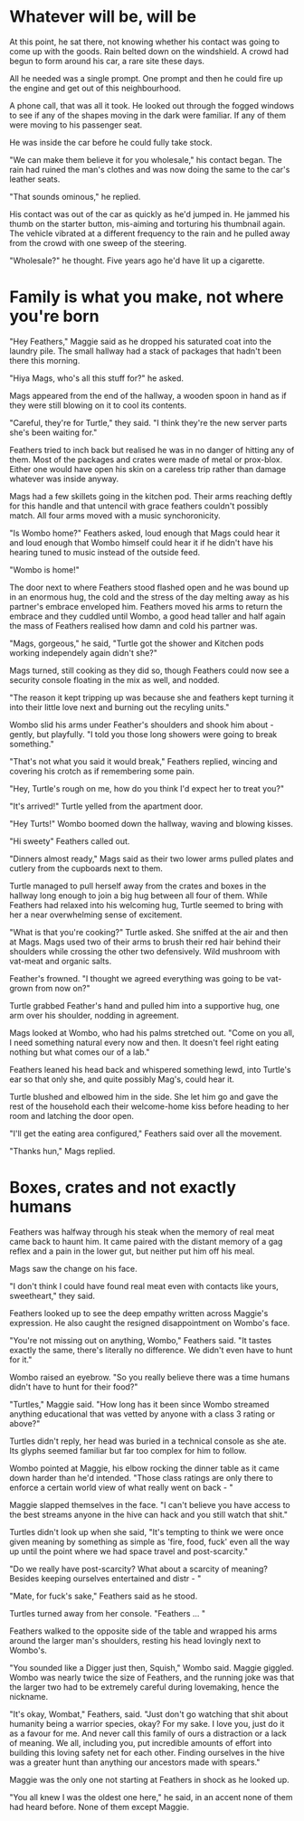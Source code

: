 # Whatever will be, will be

At this point, he sat there, not knowing whether his contact was going to come up with the goods. Rain belted down on the windshield. A crowd had begun to form around his car, a rare site these days. 

All he needed was a single prompt. One prompt and then he could fire up the engine and get out of this neighbourhood. 

A phone call, that was all it took. He looked out through the fogged windows to see if any of the shapes moving in the dark were familiar. If any of them were moving to his passenger seat.

He was inside the car before he could fully take stock.

"We can make them believe it for you wholesale," his contact began. The rain had ruined the man's clothes and was now doing the same to the car's leather seats.

"That sounds ominous," he replied.

His contact was out of the car as quickly as he'd jumped in. He jammed his thumb on the starter button, mis-aiming and torturing his thumbnail again. The vehicle vibrated at a different frequency to the rain and he pulled away from the crowd with one sweep of the steering. 

"Wholesale?" he thought. Five years ago he'd have lit up a cigarette.


# Family is what you make, not where you're born

"Hey Feathers," Maggie said as he dropped his saturated coat into the laundry pile. The small hallway had a stack of packages that hadn't been there this morning.

"Hiya Mags, who's all this stuff for?" he asked. 

Mags appeared from the end of the hallway, a wooden spoon in hand as if they were still blowing on it to cool its contents. 

"Careful, they're for Turtle," they said. "I think they're the new server parts she's been waiting for."

Feathers tried to inch back but realised he was in no danger of hitting any of them. Most of the packages and crates were made of metal or prox-blox. Either one would have open his skin on a careless trip rather than damage whatever was inside anyway. 

Mags had a few skillets going in the kitchen pod. Their arms reaching deftly for this handle and that untencil with grace feathers couldn't possibly match. All four arms moved with a music synchoronicity. 

"Is Wombo home?" Feathers asked, loud enough that Mags could hear it and loud enough that Wombo himself could hear it if he didn't have his hearing tuned to music instead of the outside feed. 

"Wombo is home!" 

The door next to where Feathers stood flashed open and he was bound up in an enormous hug, the cold and the stress of the day melting away as his partner's embrace enveloped him. Feathers moved his arms to return the embrace and they cuddled until Wombo, a good head taller and half again the mass of Feathers realised how damn and cold his partner was. 

"Mags, gorgeous," he said, "Turtle got the shower and Kitchen pods working independely again didn't she?"

Mags turned, still cooking as they did so, though Feathers could now see a security console floating in the mix as well, and nodded.

"The reason it kept tripping up was because she and feathers kept turning it into their little love next and burning out the recyling units."

Wombo slid his arms under Feather's shoulders and shook him about - gently, but playfully. "I told you those long showers were going to break something."

"That's not what you said it would break," Feathers replied, wincing and covering his crotch as if remembering some pain. 

"Hey, Turtle's rough on me, how do you think I'd expect her to treat you?"

"It's arrived!" Turtle yelled from the apartment door. 

"Hey Turts!" Wombo boomed down the hallway, waving and blowing kisses.

"Hi sweety" Feathers called out.

"Dinners almost ready," Mags said as their two lower arms pulled plates and cutlery from the cupboards next to them.

Turtle managed to pull herself away from the crates and boxes in the hallway long enough to join a big hug between all four of them. While Feathers had relaxed into his welcoming hug, Turtle seemed to bring with her a near overwhelming sense of excitement. 

"What is that you're cooking?" Turtle asked. She sniffed at the air and then at Mags. Mags used two of their arms to brush their red hair behind their shoulders while crossing the other two defensively. Wild mushroom with vat-meat and organic salts. 

Feather's frowned. "I thought we agreed everything was going to be vat-grown from now on?"

Turtle grabbed Feather's hand and pulled him into a supportive hug, one arm over his shoulder, nodding in agreement. 

Mags looked at Wombo, who had his palms stretched out. "Come on you all, I need something natural every now and then. It doesn't feel right eating nothing but what comes our of a lab."

Feathers leaned his head back and whispered something lewd, into Turtle's ear so that only she, and quite possibly Mag's, could hear it.

Turtle blushed and elbowed him in the side. She let him go and gave the rest of the household each their welcome-home kiss before heading to her room and latching the door open. 

"I'll get the eating area configured," Feathers said over all the movement. 

"Thanks hun," Mags replied.

# Boxes, crates and not exactly humans

Feathers was halfway through his steak when the memory of real meat came back to haunt him. It came paired with the distant memory of a gag reflex and a pain in the lower gut, but neither put him off his meal.

Mags saw the change on his face. 

"I don't think I could have found real meat even with contacts like yours, sweetheart," they said. 

Feathers looked up to see the deep empathy written across Maggie's expression. He also caught the resigned disappointment on Wombo's face. 

"You're not missing out on anything, Wombo," Feathers said. "It tastes exactly the same, there's literally no difference. We didn't even have to hunt for it."

Wombo raised an eyebrow. "So you really believe there was a time humans didn't have to hunt for their food?"

"Turtles," Maggie said. "How long has it been since Wombo streamed anything educational that was vetted by anyone with a class 3 rating or above?"

Turtles didn't reply, her head was buried in a technical console as she ate. Its glyphs seemed familiar but far too complex for him to follow. 

Wombo pointed at Maggie, his elbow rocking the dinner table as it came down harder than he'd intended. "Those class ratings are only there to enforce a certain world view of what really went on back - "

Maggie slapped themselves in the face. "I can't believe you have access to the best streams anyone in the hive can hack and you still watch that shit."

Turtles didn't look up when she said, "It's tempting to think we were once given meaning by something as simple as 'fire, food, fuck' even all the way up until the point where we had space travel and post-scarcity."

"Do we really have post-scarcity? What about a scarcity of meaning? Besides keeping ourselves entertained and distr - "

"Mate, for fuck's sake," Feathers said as he stood.

Turtles turned away from her console. "Feathers ... "

Feathers walked to the opposite side of the table and wrapped his arms around the larger man's shoulders, resting his head lovingly next to Wombo's. 

"You sounded like a Digger just then, Squish," Wombo said. Maggie giggled. Wombo was nearly twice the size of Feathers, and the running joke was that the larger two had to be extremely careful during lovemaking, hence the nickname. 

"It's okay, Wombat," Feathers, said. "Just don't go watching that shit about humanity being a warrior species, okay? For my sake. I love you, just do it as a favour for me. And never call this family of ours a distraction or a lack of meaning. We all, including you, put incredible amounts of effort into building this loving safety net for each other. Finding ourselves in the hive was a greater hunt than anything our ancestors made with spears."

Maggie was the only one not starting at Feathers in shock as he looked up.

"You all knew I was the oldest one here," he said, in an accent none of them had heard before. None of them except Maggie.


